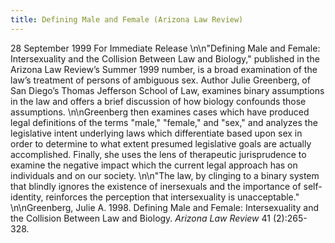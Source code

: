 ```yaml
---
title: Defining Male and Female (Arizona Law Review)
---
```


28 September 1999 For Immediate Release \n\n"Defining Male and Female: Intersexuality and the Collision Between Law and Biology," published in the Arizona Law Review&#8217;s Summer 1999 number, is a broad examination of the law&#8217;s treatment of persons of ambiguous sex. Author Julie Greenberg, of San Diego&#8217;s Thomas Jefferson School of Law, examines binary assumptions in the law and offers a brief discussion of how biology confounds those assumptions. \n\nGreenberg then examines cases which have produced legal definitions of the terms "male," "female," and "sex," and analyzes the legislative intent underlying laws which differentiate based upon sex in order to determine to what extent presumed legislative goals are actually accomplished. Finally, she uses the lens of therapeutic jurisprudence to examine the negative impact which the current legal approach has on individuals and on our society. \n\n"The law, by clinging to a binary system that blindly ignores the existence of inersexuals and the importance of self-identity, reinforces the perception that intersexuality is unacceptable." \n\nGreenberg, Julie A. 1998. Defining Male and Female: Intersexuality and the Collision Between Law and Biology. _Arizona Law Review_ 41 (2):265-328.